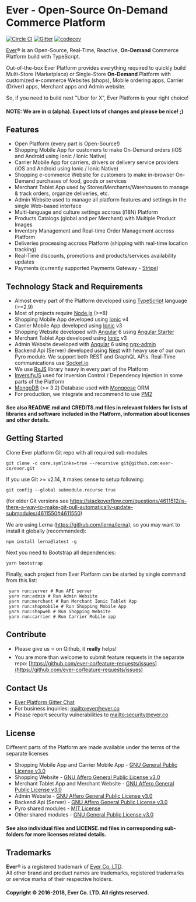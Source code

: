 # Ever - Open-Source On-Demand Commerce Platform

[![Circle CI](https://circleci.com/gh/ever-co/ever.svg?style=svg)](https://circleci.com/gh/ever-co/ever)
[![Gitter](https://badges.gitter.im/JoinChat.svg)](https://gitter.im/ever-co/ever?utm_source=badge&utm_medium=badge&utm_campaign=pr-badge&utm_content=badge)
[![codecov](https://codecov.io/gh/ever-co/ever/branch/master/graph/badge.svg)](https://codecov.io/gh/ever-co/ever)

<!---[![Known Vulnerabilities](https://snyk.io/test/github/ever-co/ever/badge.svg)](https://snyk.io/test/github/ever-co/ever)--->

[Ever](https://ever.co)® is an Open-Source, Real-Time, Reactive, **On-Demand** Commerce Platform build with TypeScript.

Out-of-the-box Ever Platform provides everything required to quickly build Multi-Store (Marketplace) or Single-Store **On-Demand** Platform with customized e-commerce Websites (shops), Mobile ordering apps, Carrier (Driver) apps, Merchant apps and Admin website.

So, if you need to build next "Uber for X", Ever Platform is your right choice!

#### NOTE: We are in α (alpha). Expect lots of changes and please be nice! ;)

## Features

- Open Platform (every part is Open-Source!)
- Shopping Mobile App for customers to make On-Demand orders (iOS and Android using Ionic / Ionic Native)
- Carrier Mobile App for carriers, drivers or delivery service providers (iOS and Android using Ionic / Ionic Native)
- Shopping e-commerce Website for customers to make in-browser On-Demand purchases of food, goods or services
- Merchant Tablet App used by Stores/Merchants/Warehouses to manage & track orders, organize deliveries, etc.
- Admin Website used to manage all platform features and settings in the single Web-based interface
- Multi-language and culture settings accross (i18N) Platform
- Products Catalogs (global and per Merchant) with Multiple Product Images
- Inventory Management and Real-time Order Management accross Platform
- Deliveries processing accross Platform (shipping with real-time location tracking)
- Real-Time discounts, promotions and products/services availability updates
- Payments (currently supported Payments Gateway - [Stripe](https://stripe.com))

## Technology Stack and Requirements

- Almost every part of the Platform developed using [TypeScript](https://www.typescriptlang.org) language (>=2.9)
- Most of projects require [Node.js](https://nodejs.org) (>=8)
- Shopping Mobile App developed using [Ionic](https://ionicframework.com) v4
- Carrier Mobile App developed using [Ionic](https://ionicframework.com) v3
- Shopping Website developed with [Angular](https://angular.io) 6 using [Angular Starter](https://github.com/gdi2290/angular-starter)
- Merchant Tablet App developed using [Ionic](https://ionicframework.com) v3
- Admin Website developed with [Angular](https://angular.io) 6 using [ngx-admin](https://github.com/akveo/ngx-admin)
- Backend Api (Server) developed using [Nest](https://github.com/nestjs/nest) with heavy use of our own Pyro module. We support both REST and GraphQL APIs. Real-Time communications use [Socket.io](https://socket.io)
- We use [RxJS](http://reactivex.io/rxjs) library heavy in every part of the Platform
- [InversifyJS](http://inversify.io) used for Inversion Control / Dependency Injection in some parts of the Platform
- [MongoDB](https://www.mongodb.com) (>= 3.2) Database used with [Mongoose](https://mongoosejs.com) ORM
- For production, we integrate and recommend to use [PM2](https://github.com/Unitech/pm2)

#### See also README.md and CREDITS.md files in relevant folders for lists of libraries and software included in the Platform, information about licenses and other details.

## Getting Started

Clone Ever platform Git repo with all required sub-modules

```
git clone -c core.symlinks=true --recursive git@github.com:ever-co/ever.git
```

If you use Git >= v2.14, it makes sense to setup following:

```
git config --global submodule.recurse true
```

(for older Git versions see https://stackoverflow.com/questions/4611512/is-there-a-way-to-make-git-pull-automatically-update-submodules/4611550#4611550)

We are using Lerna (https://github.com/lerna/lerna), so you may want to install it globally (recommended):
```
npm install lerna@latest -g
```

Next you need to Bootstrap all dependencies:
```
yarn bootstrap
```

Finally, each project from Ever Platform can be started by single command from this list:
```
 yarn run:server # Run API server
 yarn run:admin # Run Admin Website
 yarn run:merchant # Run Merchant Ionic Tablet App
 yarn run:shopmobile # Run Shopping Mobile App
 yarn run:shopweb # Run Shopping Website
 yarn run:carrier # Run Carrier Mobile app
```

## Contribute

- Please give us :star: on Github, it **really** helps!
- You are more than welcome to submit feature requests in the separate repo: [https://github.com/ever-co/feature-requests/issues](https://github.com/ever-co/feature-requests/issues)

## Contact Us

- [Ever Platform Gitter Chat](https://gitter.im/ever-co/ever)
- For business inquiries: <mailto:ever@ever.co>
- Please report security vulnerabilities to <mailto:security@ever.co>

## License

Different parts of the Platform are made available under the terms of the separate licenses

- Shopping Mobile App and Carrier Mobile App - [GNU General Public License v3.0](https://www.gnu.org/licenses/gpl-3.0.txt)
- Shopping Website - [GNU Affero General Public License v3.0](https://www.gnu.org/licenses/agpl-3.0.txt)
- Merchant Tablet App and Merchant Website - [GNU Affero General Public License v3.0](https://www.gnu.org/licenses/agpl-3.0.txt)
- Admin Website - [GNU Affero General Public License v3.0](https://www.gnu.org/licenses/agpl-3.0.txt)
- Backend Api (Server) - [GNU Affero General Public License v3.0](https://www.gnu.org/licenses/agpl-3.0.txt)
- Pyro shared modules - [MIT License](https://opensource.org/licenses/MIT)
- Other shared modules - [GNU General Public License v3.0](https://www.gnu.org/licenses/gpl-3.0.txt)

#### See also individual files and LICENSE.md files in corresponding sub-folders for more licenses related details.

## Trademarks

**Ever**® is a registered trademark of [Ever Co. LTD](https://ever.co).  
All other brand and product names are trademarks, registered trademarks or service marks of their respective holders.

#### Copyright © 2016-2018, Ever Co. LTD. All rights reserved.
